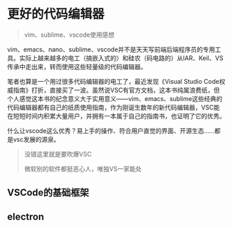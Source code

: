 # 更好的代码编辑器

> vim、sublime、vscode使用感想

vim、emacs、nano、sublime、vscode并不是天天写前端后端程序员的专用工具。实际上越来越多的电工（搞嵌入式的）和硅农（码电路的）从IAR、Keil、VS传承中走出来，转而使用这些轻量级的代码编辑器。

笔者也算是一个用过很多代码编辑器的电工了，最近发现《Visual Studio Code权威指南》打折，直接买了一波。虽然说VSC有官方文档，这本书纯属浪费纸，但个人感觉这本书的纪念意义大于实用意义——vim、emacs、sublime这些经典的代码编辑器都有自己的纸质使用指南，作为刚诞生数年的新代码编辑器，VSC能在短短时间内积累大量用户，并拥有一本属于自己的指南书，也证明了它的优秀。

什么让vscode这么优秀？易上手的操作、符合用户直觉的界面、开源生态......都是vsc发展的源泉。

> 没错这里就是要吹爆VSC
>
> 微软别的软件都挺恶心人，唯独VS一家能处

## VSCode的基础框架





## electron





















